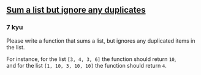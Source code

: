 <h2><a href=https://www.codewars.com/kata/5993fb6c4f5d9f770c0000f2/train/javascript target="_blank">Sum a list but ignore any duplicates</a></h2><h3>7 kyu</h3><p>Please write a function that sums a list, but ignores any duplicated items in the list.</p><p>For instance, for the list <code>[3, 4, 3, 6]</code> the function should return <code>10</code>,<br>and for the list <code>[1, 10, 3, 10, 10]</code> the function should return <code>4</code>.</p>